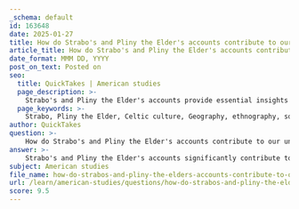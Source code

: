 ```yaml
---
_schema: default
id: 163648
date: 2025-01-27
title: How do Strabo's and Pliny the Elder's accounts contribute to our understanding of Celtic culture?
article_title: How do Strabo's and Pliny the Elder's accounts contribute to our understanding of Celtic culture?
date_format: MMM DD, YYYY
post_on_text: Posted on
seo:
  title: QuickTakes | American studies
  page_description: >-
    Strabo's and Pliny the Elder's accounts provide essential insights into Celtic culture, detailing their social structures, religious practices, and cultural exchanges with neighboring societies.
  page_keywords: >-
    Strabo, Pliny the Elder, Celtic culture, Geography, ethnography, social organization, Druids, natural history, Celtic religion, cultural exchange, ancient Europe, mistletoe, rituals, animal sacrifice, historical accounts, Roman perspectives, Celtic society
author: QuickTakes
question: >-
    How do Strabo's and Pliny the Elder's accounts contribute to our understanding of Celtic culture?
answer: >-
    Strabo's and Pliny the Elder's accounts significantly contribute to our understanding of Celtic culture through their detailed observations and descriptions of the Celts, their practices, and their societal structures.\n\n### Strabo's Contributions\nStrabo, writing in 18 CE, provides a geographical and ethnographic overview of the Celtic peoples. His work, "Geography," includes insights into the social organization of the Celts, noting that they primarily lived in villages, which suggests a more decentralized form of governance compared to urbanized societies. He critiques earlier geographers like Ephorus, who exaggerated the size of Celtica, indicating that Strabo was aware of the complexities of Celtic territories and their interactions with neighboring cultures, such as the Turdetanians. This awareness helps contextualize the Celts within the broader tapestry of ancient European societies.\n\nStrabo's observations also highlight the cultural exchanges between the Celts and other peoples, suggesting that the Celts were not isolated but rather engaged in trade and cultural interactions. His accounts serve as a foundational source for understanding the geographical distribution and social structures of Celtic tribes, particularly in relation to their neighbors.\n\n### Pliny the Elder's Contributions\nPliny the Elder, writing in the first century CE, offers a more detailed account of specific aspects of Celtic religion and practices, particularly through his work "Natural History." He is notable for being one of the earliest sources to document the use of mistletoe in Celtic religious ceremonies, emphasizing its significance in rituals associated with oak trees. This connection to nature is a recurring theme in Celtic culture, reflecting their reverence for the natural world.\n\nPliny also discusses the Druids, the priestly class of the Celts, and their mysterious practices. His accounts, while sometimes lacking in detail, provide valuable insights into the religious beliefs and rituals of the Celts, including elements such as ritual banqueting and animal sacrifice. The elements he describes have been corroborated by other sources, lending credibility to his observations and shaping modern perceptions of Druidic practices.\n\n### Conclusion\nTogether, Strabo's and Pliny the Elder's writings form a critical part of the historical record regarding Celtic culture. Strabo's geographical and ethnographic insights complement Pliny's focus on religious practices, creating a multifaceted understanding of the Celts as a people deeply connected to their environment and rich in cultural traditions. Their accounts, while influenced by Roman perspectives, provide a window into the complexities of Celtic society and its interactions with the wider ancient world.
subject: American studies
file_name: how-do-strabos-and-pliny-the-elders-accounts-contribute-to-our-understanding-of-celtic-culture.md
url: /learn/american-studies/questions/how-do-strabos-and-pliny-the-elders-accounts-contribute-to-our-understanding-of-celtic-culture
score: 9.5
---
```


&nbsp;